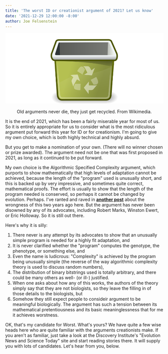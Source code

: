 ```yaml
---
title: 'The worst ID or creationist argument of 2021? Let us know'
date: '2021-12-29 12:00:00 -8:00'
author: Joe Felsenstein
---
```


![From Wikimedia.](/uploads/2021/400pxRecycleBin.png)

<div align=center>Old arguments never die, they just get recycled.  From Wikimedia.</div>

<p></p>

<p></p>

It is the end of 2021, which has been a fairly miserable year for most of us.  So it is entirely appropriate for us to consider what is the most ridiculous argument put forward this year for ID or for creationism.  I'm going to give my own choice, which is both highly technical and highly absurd.

But you get to make a nomination of your own. (There will no winner chosen or prize awarded).  The argument need not be one that was first proposed in 2021, as long as it continued to be put forward.

My own choice is the Algorithmic Specified Complexity argument, which purports to show mathematically that
high levels of adaptation cannot be achieved, because the length of the "program" used is unusually short, and
this is backed up by very impressive, and sometimes quite correct, mathematical proofs.  The effort is usually
to show that the length of the program needed is conserved, so perhaps it cannot be changed by evolution.  Perhaps.    I've ranted and
raved in [**another
post**](https://pandasthumb.org/archives/2019/12/Is-Algorithmic-Specified-Complexity-Useless-for-Analyzing-Evolution.html)
about the wrongness of this two years ago here.  But the argument has never been disowned by any of its
advocates, including Robert Marks, Winston Ewert, or Eric Holloway.  So it is still out there.

Here's why it is silly:
1. There never is any attempt by its advocates to show that an unusually simple program is needed for a highly fit
adaptation, and
2. It is never clarified whether the "program" computes the genotype, the phenotype, or something else, and
3. Even the name is ludicrous: "Complexity" is achieved by the program being unusually simple (the reverse of
the way algorithmic complexity theory is used to discuss random numbers),
4. The distribution of binary bitstrings used is totally arbitrary, and there could be many others as well- (or ill-)
justified.
5. When one asks about how any of this works, the authors of the theory simply say that they are not biologists,
so they leave the filling in of those details to the biologists, but
6. Somehow they still expect people to consideir argument to be meaningful biologically.
The argument has such a tension between its mathematical pretentiousness and its basic meaninglessness that
for me it achieves worstness.

OK, that's my candidate for Worst.  What's yours?  We have quite a few wise heads here who are quite familiar with the
arguments creationists make.  If you aren't as familiar, just take a look at the Discovery Institute's "Evolution
News and Science Today" site and start reading stories there.  It will supply
you with lots of candidates. Let's hear from you, below.
